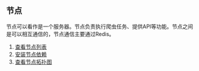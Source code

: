 ## 节点

节点可以看作是一个服务器。节点负责执行爬虫任务、提供API等功能。节点之间是可以相互通信的，节点通信主要通过Redis。

1. [查看节点列表](View.md)
2. [安装节点依赖](Installation.md)
3. [查看节点拓扑图](Network.md)
